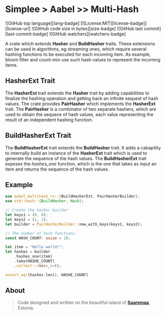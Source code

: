 # Simplee > Aabel >> Multi-Hash

![GitHub top language][lang-badge]
[![License:MIT][license-badge]][license-url]
![GitHub code size in bytes][size-badge]
![GitHub last commit][last-commit-badge]
![GitHub watchers][watchers-badge]

A crate which extends **Hasher** and **BuildHasher** traits. These extensions can be used in algorithms, eg streaming ones, which require several hashing functions to be executed for each incoming item. As example, bloom filter and count-min use such hash values to represent the incoming items.

## HasherExt Trait
The **HasherExt** trait extends the **Hasher** trait by adding capabilities to finalize the hashing operation and getting back an infinite sequest of hash values.
The crate provides **PairHasher** which implements the **HasherExt** trait. The **PairHasher** is a combinator of two separate hashers, which are used to obtain
the sequece of hash values, each value representing the result of an independent hashing function.

## BuildHasherExt Trait
The **BuildHasherExt** trait extends the **BuildHasher** trait. It adds a cabapility to internally build an instance of the **HasherExt** trait which is used to generate the sequence of the hash values. The **BuildHasherExt** trait exposes the *hashes_one* function, which is the one that takes as input an item and returns the sequence of the hash values.

## Example

```rust
use aabel_multihash_rs::{BuildHasherExt, PairHasherBuilder};
use std::hash::{BuildHasher, Hash};

// Create the hasher builder
let keys1 = (0, 0);
let keys2 = (1, 1);
let builder = PairHasherBuilder::new_with_keys(keys1, keys2);

// The number of hash functions.
const HASH_COUNT: usize = 10;

let item = "Hello world!";
let hashes = builder
    .hashes_one(item)
    .take(HASHE_COUNT)
    .collect::<Vec<_>>();

assert_eq!(hashes.len(), HASHE_COUNT)
```

## About
> Code designed and written on the beautiful island of [**Saaremaa**][estonia], Estonia.

[estonia]: https://goo.gl/maps/DmB9ewY2R3sPGFnTA
